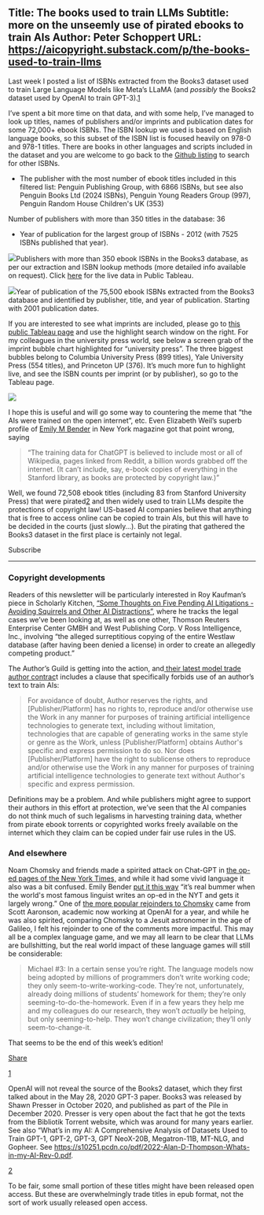 Title: The books used to train LLMs
Subtitle: more on the unseemly use of pirated ebooks to train AIs
Author: Peter Schoppert
URL: https://aicopyright.substack.com/p/the-books-used-to-train-llms
---
Last week I posted a list of ISBNs extracted from the Books3 dataset used to train Large Language Models like Meta’s LLaMA (and _possibly_ the Books2 dataset used by OpenAI to train GPT-3).[1](https://aicopyright.substack.com/p/the-books-used-to-train-llms#footnote-1-107724543)

I’ve spent a bit more time on that data, and with some help, I’ve managed to look up titles, names of publishers and/or imprints and publication dates for some 72,000+ ebook ISBNs. The ISBN lookup we used is based on English language books, so this subset of the ISBN list is focused heavily on 978-0 and 978-1 titles. There are books in other languages and scripts included in the dataset and you are welcome to go back to the [Github listing](https://github.com/psmedia/Books3Info) to search for other ISBNs.

  * The publisher with the most number of ebook titles included in this filtered list: Penguin Publishing Group, with 6866 ISBNs, but see also Penguin Books Ltd (2024 ISBNs), Penguin Young Readers Group (997), Penguin Random House Children's UK (353)

Number of publishers with more than 350 titles in the database: 36

  * Year of publication for the largest group of ISBNs - 2012 (with 7525 ISBNs published that year). 




[![](https://substackcdn.com/image/fetch/w_2400,c_limit,f_auto,q_auto:good,fl_progressive:steep/https%3A%2F%2Fsubstack-post-media.s3.amazonaws.com%2Fpublic%2Fimages%2F8719b1db-2fda-4c73-b666-d1b89b895e4d_3778x1680.png)](https://substackcdn.com/image/fetch/f_auto,q_auto:good,fl_progressive:steep/https%3A%2F%2Fsubstack-post-media.s3.amazonaws.com%2Fpublic%2Fimages%2F8719b1db-2fda-4c73-b666-d1b89b895e4d_3778x1680.png)Publishers with more than 350 ebook ISBNs in the Books3 database, as per our extraction and ISBN lookup methods (more detailed info available on request). Click [here](https://public.tableau.com/shared/S256MD9GF?:display_count=n&:origin=viz_share_link) for the live data in Public Tableau. 

[![](https://substackcdn.com/image/fetch/w_2400,c_limit,f_auto,q_auto:good,fl_progressive:steep/https%3A%2F%2Fsubstack-post-media.s3.amazonaws.com%2Fpublic%2Fimages%2F57b99603-1880-4edd-9fb6-6c463914381b_2540x1352.png)](https://substackcdn.com/image/fetch/f_auto,q_auto:good,fl_progressive:steep/https%3A%2F%2Fsubstack-post-media.s3.amazonaws.com%2Fpublic%2Fimages%2F57b99603-1880-4edd-9fb6-6c463914381b_2540x1352.png)Year of publication of the 75,500 ebook ISBNs extracted from the Books3 database and identified by publisher, title, and year of publication. Starting with 2001 publication dates. 

If you are interested to see what imprints are included, please go to [this public Tableau page](https://public.tableau.com/app/profile/peter.schoppert/viz/ISBNSfromtheBooks3database/ByImprintbubble) and use the highlight search window on the right. For my colleagues in the university press world, see below a screen grab of the imprint bubble chart highlighted for “university press”. The three biggest bubbles belong to Columbia University Press (899 titles), Yale University Press (554 titles), and Princeton UP (376). It’s much more fun to highlight live, and see the ISBN counts per imprint (or by publisher), so go to the Tableau page. 

[![](https://substackcdn.com/image/fetch/w_1456,c_limit,f_auto,q_auto:good,fl_progressive:steep/https%3A%2F%2Fsubstack-post-media.s3.amazonaws.com%2Fpublic%2Fimages%2Fa235def9-42d5-4124-8cdf-fcdd870f914a_1536x1492.png)](https://substackcdn.com/image/fetch/f_auto,q_auto:good,fl_progressive:steep/https%3A%2F%2Fsubstack-post-media.s3.amazonaws.com%2Fpublic%2Fimages%2Fa235def9-42d5-4124-8cdf-fcdd870f914a_1536x1492.png)

I hope this is useful and will go some way to countering the meme that “the AIs were trained on the open internet”, etc. Even Elizabeth Weil’s superb profile of [Emily M Bender](https://nymag.com/intelligencer/article/ai-artificial-intelligence-chatbots-emily-m-bender.html) in New York magazine got that point wrong, saying

> “The training data for ChatGPT is believed to include most or all of Wikipedia, pages linked from Reddit, a billion words grabbed off the internet. (It can’t include, say, e-book copies of everything in the Stanford library, as books are protected by copyright law.)”

Well, we found 72,508 ebook titles (including 83 from Stanford University Press) that were pirated[2](https://aicopyright.substack.com/p/the-books-used-to-train-llms#footnote-2-107724543) and then widely used to train LLMs despite the protections of copyright law! US-based AI companies believe that anything that is free to access online can be copied to train AIs, but this will have to be decided in the courts (just slowly…). But the pirating that gathered the Books3 dataset in the first place is certainly not legal.

Subscribe

* * *

### Copyright developments

Readers of this newsletter will be particularly interested in Roy Kaufman’s piece in Scholarly Kitchen, [“Some Thoughts on Five Pending AI Litigations - Avoiding Squirrels and Other AI Distractions”](https://scholarlykitchen.sspnet.org/2023/03/07/some-thoughts-on-five-pending-ai-litigations-avoiding-squirrels-and-other-ai-distractions/), where he tracks the legal cases we’ve been looking at, as well as one other, Thomson Reuters Enterprise Center GMBH and West Publishing Corp. V Ross Intelligence, Inc., involving “the alleged surreptitious copying of the entire Westlaw database (after having been denied a license) in order to create an allegedly competing product.”

The Author’s Guild is getting into the action, and[ their latest model trade author contrac](https://go.authorsguild.org/contract_sections/2)t includes a clause that specifically forbids use of an author’s text to train AIs:

> For avoidance of doubt, Author reserves the rights, and [Publisher/Platform] has no rights to, reproduce and/or otherwise use the Work in any manner for purposes of training artificial intelligence technologies to generate text, including without limitation, technologies that are capable of generating works in the same style or genre as the Work, unless [Publisher/Platform] obtains Author's specific and express permission to do so. Nor does [Publisher/Platform] have the right to sublicense others to reproduce and/or otherwise use the Work in any manner for purposes of training artificial intelligence technologies to generate text without Author's specific and express permission.

Definitions may be a problem. And while publishers might agree to support their authors in this effort at protection, we’ve seen that the AI companies do not think much of such legalisms in harvesting training data, whether from pirate ebook torrents or copyrighted works freely available on the internet which they claim can be copied under fair use rules in the US.

### And elsewhere

Noam Chomsky and friends made a spirited attack on Chat-GPT in [the op-ed pages of the New York Times,](https://www.nytimes.com/2023/03/08/opinion/noam-chomsky-chatgpt-ai.html) and while it had some vivid language it also was a bit confused. Emily Bender [put it this way](https://twitter.com/emilymbender/status/1634199000986558464) “it’s real bummer when the world's most famous linguist writes an op-ed in the NYT and gets it largely wrong.” One of [the more popular rejoinders to Chomsky](https://scottaaronson.blog/?p=7094) came from Scott Aaronson, academic now working at OpenAI for a year, and while he was also spirited, comparing Chomsky to a Jesuit astronomer in the age of Galileo, I felt his rejoinder to one of the comments more impactful. This may all be a complex language game, and we may all learn to be clear that LLMs are bullshitting, but the real world impact of these language games will still be considerable:

> Michael #3: In a certain sense you’re right. The language models now being adopted by millions of programmers don’t write working code; they only seem-to-write-working-code. They’re not, unfortunately, already doing millions of students’ homework for them; they’re only seeming-to-do-the-homework. Even if in a few years they help me and my colleagues do our research, they won’t _actually_ be helping, but only seeming-to-help. They won’t change civilization; they’ll only seem-to-change-it.

That seems to be the end of this week’s edition!

[Share](https://aicopyright.substack.com/p/the-books-used-to-train-llms?utm_source=substack&utm_medium=email&utm_content=share&action=share)

[1](https://aicopyright.substack.com/p/the-books-used-to-train-llms#footnote-anchor-1-107724543)

OpenAI will not reveal the source of the Books2 dataset, which they first talked about in the May 28, 2020 GPT-3 paper. Books3 was released by Shawn Presser in October 2020, and published as part of the Pile in December 2020. Presser is very open about the fact that he got the texts from the Bibliotik Torrent website, which was around for many years earlier. See also “What’s in my AI: A Comprehensive Analysis of Datasets Used to Train GPT-1, GPT-2, GPT-3, GPT NeoX-20B, Megatron-11B, MT-NLG, and Gopheer. See https://s10251.pcdn.co/pdf/2022-Alan-D-Thompson-Whats-in-my-AI-Rev-0.pdf.

[2](https://aicopyright.substack.com/p/the-books-used-to-train-llms#footnote-anchor-2-107724543)

To be fair, some small portion of these titles might have been released open access. But these are overwhelmingly trade titles in epub format, not the sort of work usually released open access.
